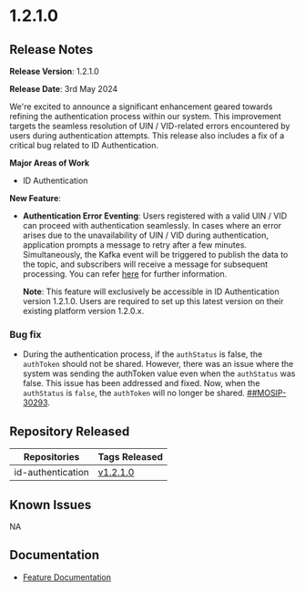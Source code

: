 # 1.2.1.0

## Release Notes

**Release Version**: 1.2.1.0

**Release Date**: 3rd May 2024

We're excited to announce a significant enhancement geared towards refining the authentication process within our system. This improvement targets the seamless resolution of UIN / VID-related errors encountered by users during authentication attempts. This release also includes a fix of a critical bug related to ID Authentication. 

**Major Areas of Work**

* ID Authentication

**New Feature**:

* **Authentication Error Eventing**: Users registered with a valid UIN / VID can proceed with authentication seamlessly. In cases where an error arises due to the unavailability of UIN / VID during authentication, application prompts a message to retry after a few minutes. Simultaneously, the Kafka event will be triggered to publish the data to the topic, and subscribers will receive a message for subsequent processing. You can refer [here](https://docs.mosip.io/1.2.0/modules/id-authentication-services#authentication-error-eventing) for further information.

   **Note**: This feature will exclusively be accessible in ID Authentication version 1.2.1.0. Users are required to set up 
   this latest version on their existing platform version 1.2.0.x.

### Bug fix

* During the authentication process, if the `authStatus` is false, the `authToken` should not be shared. However, there was an issue where the system was sending the authToken value even when the `authStatus` was false. This issue has been addressed and fixed. Now, when the `authStatus` is `false`, the `authToken` will no longer be shared. [##MOSIP-30293](https://mosip.atlassian.net/browse/MOSIP-30293).

## Repository Released

| Repositories              | Tags Released                                                                |
| ------------------------- | ---------------------------------------------------------------------------- |
| id-authentication         | [v1.2.1.0]()       |

## Known Issues

NA

## Documentation

* [Feature Documentation](https://docs.mosip.io/1.2.0/modules/id-authentication-services#authentication-error-eventing)

